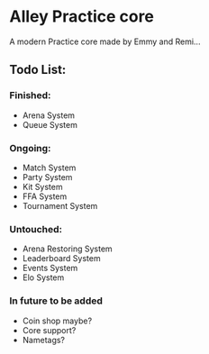 # Alley Practice core
A modern Practice core made by Emmy and Remi...

## Todo List:
### Finished:
- Arena System
- Queue System

### Ongoing:
- Match System
- Party System
- Kit System
- FFA System
- Tournament System

### Untouched:
- Arena Restoring System
- Leaderboard System
- Events System
- Elo System

### In future to be added
- Coin shop maybe?
- Core support?
- Nametags?

